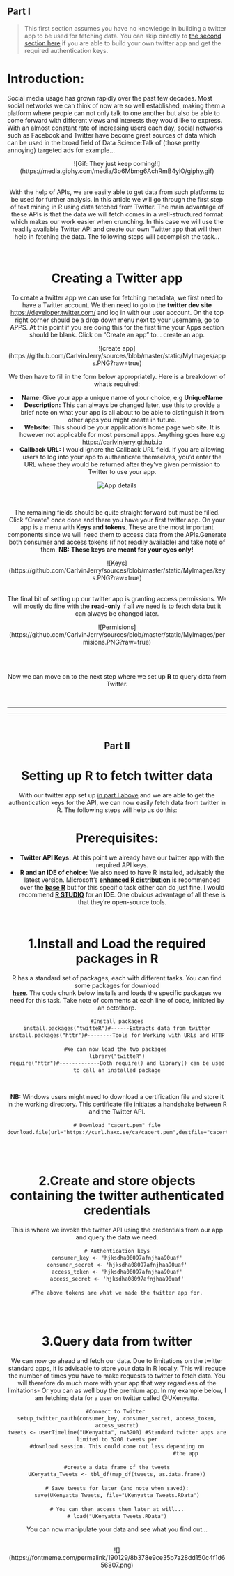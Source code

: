 Part I
------

> This first section assumes you have no knowledge in building a twitter
> app to be used for fetching data. You can skip directly to [the second
> section here](#PartII) if you are able to build your own twitter app
> and get the required authentication keys.

Introduction:
=============

Social media usage has grown rapidly over the past few decades. Most
social networks we can think of now are so well established, making them
a platform where people can not only talk to one another but also be
able to come forward with different views and interests they would like
to express. With an almost constant rate of increasing users each day,
social networks such as Facebook and Twitter have become great sources
of data which can be used in the broad field of Data Science:Talk of
(those pretty annoying) targeted ads for example…

<center>
![Gif: They just keep
coming!!](https://media.giphy.com/media/3o6Mbmg6AchRmB4ylO/giphy.gif)
<center>

<br>

With the help of APIs, we are easily able to get data from such
platforms to be used for further analysis. In this article we will go
through the first step of text mining in R using data fetched from
Twitter. The main advantage of these APIs is that the data we will fetch
comes in a well-structured format which makes our work easier when
crunching. In this case we will use the readily available Twitter API
and create our own Twitter app that will then help in fetching the data.
The following steps will accomplish the task…

<br>

Creating a Twitter app
======================

To create a twitter app we can use for fetching metadata, we first need
to have a Twitter account. We then need to go to the **twitter dev
site**
<a href="https://developer.twitter.com/" class="uri">https://developer.twitter.com/</a>
and log in with our user account. On the top right corner should be a
drop down menu next to your username, go to APPS. At this point if you
are doing this for the first time your Apps section should be blank.
Click on “Create an app” to… create an app.

<center>
![create
app](https://github.com/CarlvinJerry/sources/blob/master/static/MyImages/apps.PNG?raw=true)
</center>

We then have to fill in the form below appropriately. Here is a
breakdown of what’s required:

-   **Name:** Give your app a unique name of your choice, e.g
    **UniqueName**
-   **Description:** This can always be changed later, use this to
    provide a brief note on what your app is all about to be able to
    distinguish it from other apps you might create in future.
-   **Website:** This should be your application’s home page web site.
    It is however not applicable for most personal apps. Anything goes
    here e.g
    <a href="https://carlvinjerry.github.io" class="uri">https://carlvinjerry.github.io</a>
-   **Callback URL:** I would ignore the Callback URL field. If you are
    allowing users to log into your app to authenticate themselves,
    you’d enter the URL where they would be returned after they’ve given
    permission to Twitter to use your app.

<center>

![App
details](https://github.com/CarlvinJerry/sources/blob/master/static/MyImages/apps2.PNG?raw=true)

</center>

<br>

The remaining fields should be quite straight forward but must be
filled. Click “Create” once done and there you have your first twitter
app. On your app is a menu with **Keys and tokens**. These are the most
important components since we will need them to access data from the
APIs.Generate both consumer and access tokens (if not readily available)
and take note of them. **NB:** **These keys are meant for your eyes
only!**

<center>
![Keys](https://github.com/CarlvinJerry/sources/blob/master/static/MyImages/keys.PNG?raw=true)
</center>

<br>

The final bit of setting up our twitter app is granting access
permissions. We will mostly do fine with the **read-only** if all we
need is to fetch data but it can always be changed later.

<center>
![Permisions](https://github.com/CarlvinJerry/sources/blob/master/static/MyImages/permisions.PNG?raw=true)
</center>

<br><br>

Now we can move on to the next step where we set up **R** to query data
from Twitter.

<br>

------------------------------------------------------------------------

------------------------------------------------------------------------

<br>

Part II
-------

Setting up R to fetch twitter data
==================================

With our twitter app set up [in part I above](#PartI) and we are able to
get the authentication keys for the API, we can now easily fetch data
from twitter in R. The following steps will help us do this:

Prerequisites:
==============

-   **Twitter API Keys:** At this point we already have our twitter app
    with the required API keys.
-   **R and an IDE of choice:** We also need to have R installed,
    advisably the latest version. Microsoft’s [**enhanced R
    distribution**](https://mran.microsoft.com/open) is recommended over
    the [**base R**](https://cran.r-project.org/bin/windows/base/) but
    for this specific task either can do just fine. I would recommend
    [**R STUDIO**](https://www.rstudio.com/products/rstudio/download/)
    for an **IDE**. One obvious advantage of all these is that they’re
    open-source tools.

<br>

1.Install and Load the required packages in R
=============================================

R has a standard set of packages, each with different tasks. You can
find some packages for download  
[**here**](https://cran.cnr.berkeley.edu/). The code chunk below
installs and loads the specific packages we need for this task. Take
note of comments at each line of code, initiated by an octothorp.

    #Install packages
    install.packages("twitteR")#------Extracts data from twitter
    install.packages("httr")#--------Tools for Working with URLs and HTTP

    #We can now load the two packages 
    library("twitteR")
    require("httr")#-------------Both require() and library() can be used to call an installed package

<br>

**NB:** Windows users might need to download a certification file and
store it in the working directory. This certificate file initiates a
handshake between R and the Twitter API.

    # Download "cacert.pem" file
    download.file(url="https://curl.haxx.se/ca/cacert.pem",destfile="cacert.pem")

<br><br>

2.Create and store objects containing the twitter authenticated credentials
===========================================================================

This is where we invoke the twitter API using the credentials from our
app and query the data we need.

    # Authentication keys
    consumer_key <- 'hjksdha08097afnjhaa90uaf'
    consumer_secret <- 'hjksdha08097afnjhaa90uaf'
    access_token <- 'hjksdha08097afnjhaa90uaf'
    access_secret <- 'hjksdha08097afnjhaa90uaf'

    #The above tokens are what we made the twitter app for.

<br><br>

3.Query data from twitter
=========================

We can now go ahead and fetch our data. Due to limitations on the
twitter standard apps, it is advisable to store your data in R locally.
This will reduce the number of times you have to make requests to
twitter to fetch data. You will therefore do much more with your app
that way regardless of the limitations- Or you can as well buy the
premium app. In my example below, I am fetching data for a user on
twitter called @UKenyatta.

    #Connect to Twitter 
    setup_twitter_oauth(consumer_key, consumer_secret, access_token, access_secret)
    tweets <- userTimeline("UKenyatta", n=3200) #Standard twitter apps are limited to 3200 tweets per                                                  #download session. This could come out less depending on
                                                #the app

    #create a data frame of the tweets
    UKenyatta_Tweets <- tbl_df(map_df(tweets, as.data.frame))

    # Save tweets for later (and note when saved):
    save(UKenyatta_Tweets, file="UKenyatta_Tweets.RData")

    # You can then access them later at will...
    # load("UKenyatta_Tweets.RData")

You can now manipulate your data and see what you find out…

<br>

<center>
![](https://fontmeme.com/permalink/190129/8b378e9ce35b7a28dd150c4f1d656807.png)
</center>

<br>
